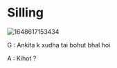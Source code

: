 # Silling
![1648617153434](https://user-images.githubusercontent.com/54982599/165206356-18f5a425-ca3a-4740-af39-a8f9caee60a3.gif)

G : Ankita k xudha tai bohut bhal hoi

A : Kihot ?
